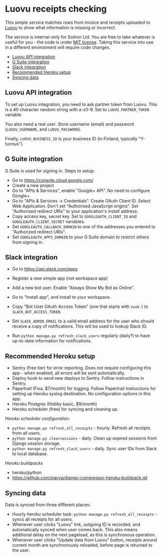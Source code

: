 # Luovu receipts checking

This simple service matches rows from invoice and receipts uploaded to [Luovu](https://www.luovu.com/) to show what information is missing or incorrect.

The service is internal-only for Solinor Ltd. You are free to take whatever is useful for you - the code is under [MIT license](LICENSE.md). Taking this service into use in a different environment will require code changes.


* [Luovu API integration](#luovu-api-integration)
* [G Suite integration](#g-suite-integration)
* [Slack integration](#slack-integration)
* [Recommended Heroku setup](#recommended-heroku-setup)
* [Syncing data](#syncing-data)


## Luovu API integration

To set up Luovu integration, you need to ask partner token from Luovu. This is a 40 character random string with a-z0-9. Set to `LUOVU_PARTNER_TOKEN` variable.

You also need a real user. Store username (email) and password (`LUOVU_USERNAME`, and `LUOVU_PASSWORD`).

Finally, `LUOVU_BUSINESS_ID` is your business ID (in Finland, typically "Y-tunnus").

## G Suite integration

G Suite is used for signing in. Steps to setup:

- Go to https://console.cloud.google.com/
- Create a new project
- Go to "APIs & Services", enable "Google+ API". No need to configure Google+.
- Go to "APIs & Services -> Credentials". Create OAuth Client ID. Select Web Application. Don't set "Authorised JavaScript origins". Set "Authorised redirect URIs" to your application's install address.
- Copy access key, secret key. Set to `GOOGLEAUTH_CLIENT_ID` and `GOOGLEAUTH_CLIENT_SECRET` variables.
- Set `GOOGLEAUTH_CALLBACK_DOMAIN` to one of the addresses you entered to "Authorized redirect URIs".
- Set `GOOGLEAUTH_APPS_DOMAIN` to your G Suite domain to restrict others from signing in.

## Slack integration

- Go to https://api.slack.com/apps
- Register a new simple app (not workspace app)
- Add a new bot user. Enable "Always Show My Bot as Online".
- Go to "Install app", and install to your workspace.
- Copy "Bot User OAuth Access Token" (one that starts with `xoxb-`) to `SLACK_BOT_ACCESS_TOKEN`.

- Set `SLACK_ADMIN_EMAIL` to a valid email address for the user who should receive a copy of notifications. This will be used to lookup Slack ID.
- Run `python manage.py refresh_slack_users` regularly (daily?) to have up-to-date information for notifications.


## Recommended Heroku setup

- Sentry (free tier) for error reporting. Does not require configuring this app - when enabled, all errors will be sent automatically.
- Deploy hook to send new deploys to Sentry. Follow instructions in Sentry.
- Papertrail (Fixa, $7/month) for logging. Follow Papertrail instructions for setting up Heroku syslog destination. No configuration options in this app.
- Heroku Postgres (Hobby basic, $9/month)
- Heroku scheduler (free) for syncing and cleaning up.

*Heroku scheduler configuration*:

- `python manage.py refresh_all_receipts` - hourly. Refresh all receipts from all users.
- `python manage.py clearsessions` - daily. Clean up expired sessions from Django session storage.
- `python manage.py refresh_slack_users` - daily. Sync user IDs from Slack to local database.

*Heroku buildpacks*

- heroku/python
- https://github.com/ojarva/django-compressor-heroku-buildpack.git

## Syncing data

Data is synced from three different places:

- Hourly heroku scheduler task: `python manage.py refresh_all_receipts` - syncs all receipts for all users.
- Whenever user clicks "Luovu" link, outgoing ID is recorded, and automatically synced when user comes back. This also means additional delay on the next pageload, as this is synchronous operation.
- Whenever user clicks "Update data from Luovu" button, receipts around current month are synchronously reloaded, before page is returned to the user.
